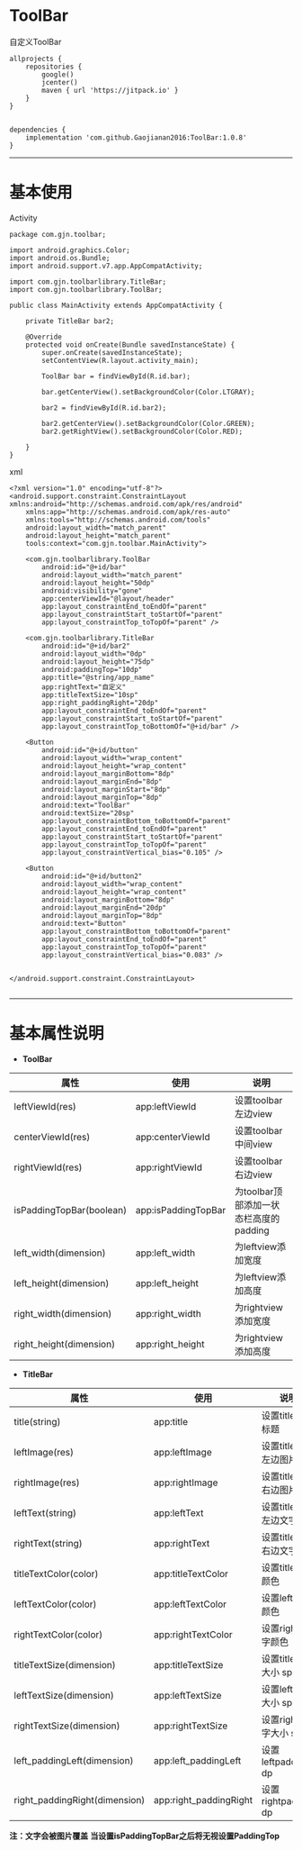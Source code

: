 # ToolBar
自定义ToolBar

```
allprojects {
    repositories {
        google()
        jcenter()
        maven { url 'https://jitpack.io' }
    }
}


dependencies {
    implementation 'com.github.Gaojianan2016:ToolBar:1.0.8'
}
```

------------------------

# 基本使用
Activity

```
package com.gjn.toolbar;

import android.graphics.Color;
import android.os.Bundle;
import android.support.v7.app.AppCompatActivity;

import com.gjn.toolbarlibrary.TitleBar;
import com.gjn.toolbarlibrary.ToolBar;

public class MainActivity extends AppCompatActivity {

    private TitleBar bar2;

    @Override
    protected void onCreate(Bundle savedInstanceState) {
        super.onCreate(savedInstanceState);
        setContentView(R.layout.activity_main);

        ToolBar bar = findViewById(R.id.bar);

        bar.getCenterView().setBackgroundColor(Color.LTGRAY);

        bar2 = findViewById(R.id.bar2);

        bar2.getCenterView().setBackgroundColor(Color.GREEN);
        bar2.getRightView().setBackgroundColor(Color.RED);

    }
}

```

xml

```
<?xml version="1.0" encoding="utf-8"?>
<android.support.constraint.ConstraintLayout xmlns:android="http://schemas.android.com/apk/res/android"
    xmlns:app="http://schemas.android.com/apk/res-auto"
    xmlns:tools="http://schemas.android.com/tools"
    android:layout_width="match_parent"
    android:layout_height="match_parent"
    tools:context="com.gjn.toolbar.MainActivity">

    <com.gjn.toolbarlibrary.ToolBar
        android:id="@+id/bar"
        android:layout_width="match_parent"
        android:layout_height="50dp"
        android:visibility="gone"
        app:centerViewId="@layout/header"
        app:layout_constraintEnd_toEndOf="parent"
        app:layout_constraintStart_toStartOf="parent"
        app:layout_constraintTop_toTopOf="parent" />

    <com.gjn.toolbarlibrary.TitleBar
        android:id="@+id/bar2"
        android:layout_width="0dp"
        android:layout_height="75dp"
        android:paddingTop="10dp"
        app:title="@string/app_name"
        app:rightText="自定义"
        app:titleTextSize="10sp"
        app:right_paddingRight="20dp"
        app:layout_constraintEnd_toEndOf="parent"
        app:layout_constraintStart_toStartOf="parent"
        app:layout_constraintTop_toBottomOf="@+id/bar" />

    <Button
        android:id="@+id/button"
        android:layout_width="wrap_content"
        android:layout_height="wrap_content"
        android:layout_marginBottom="8dp"
        android:layout_marginEnd="8dp"
        android:layout_marginStart="8dp"
        android:layout_marginTop="8dp"
        android:text="ToolBar"
        android:textSize="20sp"
        app:layout_constraintBottom_toBottomOf="parent"
        app:layout_constraintEnd_toEndOf="parent"
        app:layout_constraintStart_toStartOf="parent"
        app:layout_constraintTop_toTopOf="parent"
        app:layout_constraintVertical_bias="0.105" />

    <Button
        android:id="@+id/button2"
        android:layout_width="wrap_content"
        android:layout_height="wrap_content"
        android:layout_marginBottom="8dp"
        android:layout_marginEnd="20dp"
        android:layout_marginTop="8dp"
        android:text="Button"
        app:layout_constraintBottom_toBottomOf="parent"
        app:layout_constraintEnd_toEndOf="parent"
        app:layout_constraintTop_toTopOf="parent"
        app:layout_constraintVertical_bias="0.083" />


</android.support.constraint.ConstraintLayout>


```

---------------------

 # 基本属性说明
- **ToolBar**

|属性|使用|说明|
|-|-|-|
|leftViewId(res)|app:leftViewId|设置toolbar左边view|
|centerViewId(res)|app:centerViewId|设置toolbar中间view|
|rightViewId(res)|app:rightViewId|设置toolbar右边view|
|isPaddingTopBar(boolean)|app:isPaddingTopBar|为toolbar顶部添加一状态栏高度的padding|
|left_width(dimension)|app:left_width|为leftview添加宽度|
|left_height(dimension)|app:left_height|为leftview添加高度|
|right_width(dimension)|app:right_width|为rightview添加宽度|
|right_height(dimension)|app:right_height|为rightview添加高度|

- **TitleBar**

|属性|使用|说明|
|-|-|-|
|title(string)|app:title|设置titlebar标题|
|leftImage(res)|app:leftImage|设置titlebar左边图片|
|rightImage(res)|app:rightImage|设置titlebar右边图片|
|leftText(string)|app:leftText|设置titlebar左边文字|
|rightText(string)|app:rightText|设置titlebar右边文字|
|titleTextColor(color)|app:titleTextColor|设置title文字颜色|
|leftTextColor(color)|app:leftTextColor|设置left文字颜色|
|rightTextColor(color)|app:rightTextColor|设置right文字颜色|
|titleTextSize(dimension)|app:titleTextSize|设置title文字大小 sp|
|leftTextSize(dimension)|app:leftTextSize|设置left文字大小 sp|
|rightTextSize(dimension)|app:rightTextSize|设置right文字大小 sp|
|left_paddingLeft(dimension)|app:left_paddingLeft|设置leftpadding dp|
|right_paddingRight(dimension)|app:right_paddingRight|设置rightpadding dp|

**注：文字会被图片覆盖**
**当设置isPaddingTopBar之后将无视设置PaddingTop**

